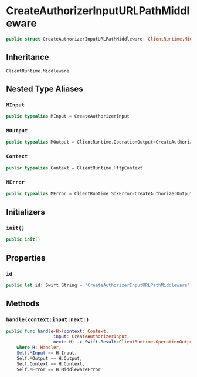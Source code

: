 # CreateAuthorizerInputURLPathMiddleware

``` swift
public struct CreateAuthorizerInputURLPathMiddleware: ClientRuntime.Middleware 
```

## Inheritance

`ClientRuntime.Middleware`

## Nested Type Aliases

### `MInput`

``` swift
public typealias MInput = CreateAuthorizerInput
```

### `MOutput`

``` swift
public typealias MOutput = ClientRuntime.OperationOutput<CreateAuthorizerOutputResponse>
```

### `Context`

``` swift
public typealias Context = ClientRuntime.HttpContext
```

### `MError`

``` swift
public typealias MError = ClientRuntime.SdkError<CreateAuthorizerOutputError>
```

## Initializers

### `init()`

``` swift
public init() 
```

## Properties

### `id`

``` swift
public let id: Swift.String = "CreateAuthorizerInputURLPathMiddleware"
```

## Methods

### `handle(context:input:next:)`

``` swift
public func handle<H>(context: Context,
                  input: CreateAuthorizerInput,
                  next: H) -> Swift.Result<ClientRuntime.OperationOutput<CreateAuthorizerOutputResponse>, MError>
    where H: Handler,
    Self.MInput == H.Input,
    Self.MOutput == H.Output,
    Self.Context == H.Context,
    Self.MError == H.MiddlewareError
```

